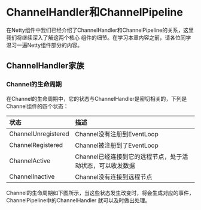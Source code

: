 
# ChannelHandler和ChannelPipeline
在Netty组件中我们已经介绍了ChannelHandler和ChannelPipeline的关系，这里我们将继续深入了解这两个核心
组件的细节。在学习本章内容之前，请各位同学温习一遍Netty组件部分的内容。

## ChannelHandler家族

### Channel的生命周期
在Channel的生命周期中，它的状态与ChannelHandler是密切相关的，下列是Channel组件的四个状态：

|        状态             |      描述                       |
|       :---             |     :---                        |
|  ChannelUnregistered   |    Channel没有注册到EventLoop    |
|  ChannelRegistered     |    Channel被注册到了EventLoop    |
|  ChannelActive         |    Channel已经连接到它的远程节点，处于活动状态，可以收发数据 |
|  ChannelInactive       |    Channel没有连接到远程节点      |

Channel的生命周期如下图所示，当这些状态发生改变时，将会生成对应的事件，ChannelPipeline中的ChannelHandler
就可以及时做出处理。